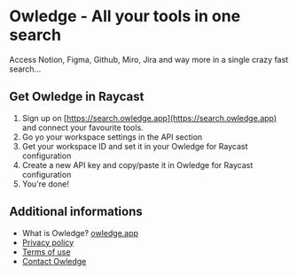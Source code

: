 # Owledge - All your tools in one search

Access Notion, Figma, Github, Miro, Jira and way more in a single crazy fast search...

## Get Owledge in Raycast

1. Sign up on [https://search.owledge.app](https://search.owledge.app) and connect your favourite tools.
2. Go yo your workspace settings in the API section
3. Get your workspace ID and set it in your Owledge for Raycast configuration
4. Create a new API key and copy/paste it in Owledge for Raycast configuration
5. You're done!

## Additional informations

- What is Owledge? [owledge.app](https://search.owledge.app)
- [Privacy policy](https://search.owledge.app/privacy)
- [Terms of use](https://search.owledge.app/termsofuse)
- [Contact Owledge](https://www.linkedin.com/company/92926047/admin/feed/posts/)